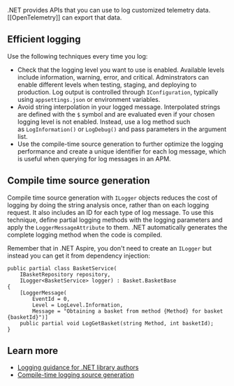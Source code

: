 .NET provides APIs that you can use to log customized telemetry data. [[OpenTelemetry]] can export that data.
## Efficient logging

Use the following techniques every time you log:

- Check that the logging level you want to use is enabled. Available levels include information, warning, error, and critical. Adminstrators can enable different levels when testing, staging, and deploying to production. Log output is controlled through `IConfiguration`, typically using `appsettings.json` or environment variables.
- Avoid string interpolation in your logged message. Interpolated strings are defined with the `$` symbol and are evaluated even if your chosen logging level is not enabled. Instead, use a log method such as `LogInformation()` or `LogDebug()` and pass parameters in the argument list.
- Use the compile-time source generation to further optimize the logging performance and create a unique identifier for each log message, which is useful when querying for log messages in an APM.
## Compile time source generation

Compile time source generation with `ILogger` objects reduces the cost of logging by doing the string analysis once, rather than on each logging request. It also includes an ID for each type of log message. To use this technique, define partial logging methods with the logging parameters and apply the `LoggerMessageAttribute` to them. .NET automatically generates the complete logging method when the code is compiled.

Remember that in .NET Aspire, you don't need to create an `ILogger` but instead you can get it from dependency injection:

```
public partial class BasketService(
    IBasketRepository repository,
    ILogger<BasketService> logger) : Basket.BasketBase
{
    [LoggerMessage(
        EventId = 0,
        Level = LogLevel.Information,
        Message = "Obtaining a basket from method {Method} for basket {basketId}")]
    public partial void LogGetBasket(string Method, int basketId);
}
```

## Learn more

- [Logging guidance for .NET library authors](https://learn.microsoft.com/en-us/dotnet/core/extensions/logging-library-authors)
- [Compile-time logging source generation](https://learn.microsoft.com/en-us/dotnet/core/extensions/logger-message-generator)
